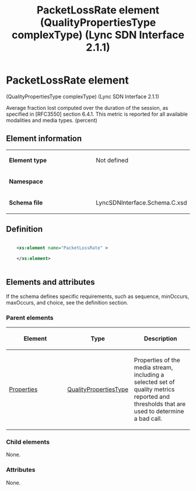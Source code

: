 ﻿---
title: PacketLossRate element (QualityPropertiesType complexType) (Lync SDN Interface 2.1.1)
TOCTitle: PacketLossRate element
ms:assetid: 573543d7-2eac-576f-f30b-a48b9fea573f
ms:mtpsurl: https://msdn.microsoft.com/en-us/library/Dn912774(v=office.15)
ms:contentKeyID: 64126944
ms.date: 02/16/2015
mtps_version: v=office.15
dev_langs:
- xml
---

# PacketLossRate element 

(QualityPropertiesType complexType) (Lync SDN Interface 2.1.1)

Average fraction lost computed over the duration of the session, as specified in \[RFC3550\] section 6.4.1. This metric is reported for all available modalities and media types. (percent)

## Element information

<table>
<colgroup>
<col style="width: 50%" />
<col style="width: 50%" />
</colgroup>
<tbody>
<tr class="odd">
<td><p><strong>Element type</strong></p></td>
<td><p>Not defined</p></td>
</tr>
<tr class="even">
<td><p><strong>Namespace</strong></p></td>
<td><p></p></td>
</tr>
<tr class="odd">
<td><p><strong>Schema file</strong></p></td>
<td><p>LyncSDNInterface.Schema.C.xsd</p></td>
</tr>
</tbody>
</table>


## Definition

```xml

    <xs:element name="PacketLossRate" >
    
    </xs:element>
  
```

## Elements and attributes

If the schema defines specific requirements, such as sequence, minOccurs, maxOccurs, and choice, see the definition section.

### Parent elements

<table>
<colgroup>
<col style="width: 33%" />
<col style="width: 33%" />
<col style="width: 33%" />
</colgroup>
<thead>
<tr class="header">
<th><p>Element</p></th>
<th><p>Type</p></th>
<th><p>Description</p></th>
</tr>
</thead>
<tbody>
<tr class="odd">
<td><p><a href="properties-element-qualitytype-complextype-lync-sdn-interface-2-1-1.md">Properties</a></p></td>
<td><p><a href="qualitypropertiestype-complextype-lync-sdn-interface-2-1-1.md">QualityPropertiesType</a></p></td>
<td><p>Properties of the media stream, including a selected set of quality metrics reported and thresholds that are used to determine a bad call.</p></td>
</tr>
</tbody>
</table>


### Child elements

None.

### Attributes

None.

